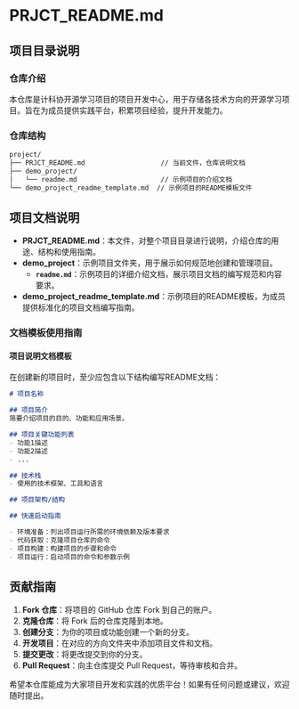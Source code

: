 # PRJCT_README.md

## 项目目录说明

### 仓库介绍

本仓库是计科协开源学习项目的项目开发中心，用于存储各技术方向的开源学习项目。旨在为成员提供实践平台，积累项目经验，提升开发能力。

### 仓库结构

```bash
project/
├── PRJCT_README.md                   // 当前文件，仓库说明文档
├── demo_project/
│   └── readme.md                     // 示例项目的介绍文档
└── demo_project_readme_template.md  // 示例项目的README模板文件
```

## 项目文档说明

- **PRJCT_README.md**：本文件，对整个项目目录进行说明，介绍仓库的用途、结构和使用指南。
- **demo_project**：示例项目文件夹，用于展示如何规范地创建和管理项目。
  - **`readme.md`**：示例项目的详细介绍文档，展示项目文档的编写规范和内容要求。
- **demo_project_readme_template.md**：示例项目的README模板，为成员提供标准化的项目文档编写指南。

### 文档模板使用指南

#### 项目说明文档模板

在创建新的项目时，至少应包含以下结构编写README文档：

```markdown
# 项目名称

## 项目简介
简要介绍项目的目的、功能和应用场景。

## 项目关键功能列表
- 功能1描述
- 功能2描述
- ...

## 技术栈
- 使用的技术框架、工具和语言

## 项目架构/结构

## 快速启动指南

- 环境准备：列出项目运行所需的环境依赖及版本要求
- 代码获取：克隆项目仓库的命令
- 项目构建：构建项目的步骤和命令
- 项目运行：启动项目的命令和参数示例
```

## 贡献指南

1. **Fork 仓库**：将项目的 GitHub 仓库 Fork 到自己的账户。
2. **克隆仓库**：将 Fork 后的仓库克隆到本地。
3. **创建分支**：为你的项目或功能创建一个新的分支。
4. **开发项目**：在对应的方向文件夹中添加项目文件和文档。
5. **提交更改**：将更改提交到你的分支。
6. **Pull Request**：向主仓库提交 Pull Request，等待审核和合并。

希望本仓库能成为大家项目开发和实践的优质平台！如果有任何问题或建议，欢迎随时提出。
